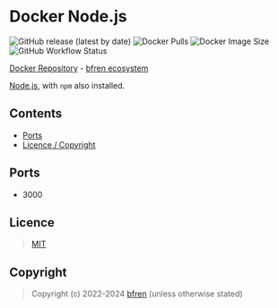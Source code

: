 # Docker Node.js

![GitHub release (latest by date)](https://img.shields.io/github/v/release/bfren/docker-node) ![Docker Pulls](https://img.shields.io/endpoint?url=https%3A%2F%2Fbfren.dev%2Fdocker%2Fpulls%2Fnode) ![Docker Image Size](https://img.shields.io/endpoint?url=https%3A%2F%2Fbfren.dev%2Fdocker%2Fsize%2Fnode) ![GitHub Workflow Status](https://img.shields.io/github/actions/workflow/status/bfren/docker-node/dev.yml?branch=main)

[Docker Repository](https://hub.docker.com/r/bfren/nginx-webdav) - [bfren ecosystem](https://github.com/bfren/docker)

[Node.js](https://nodejs.org), with `npm` also installed.

## Contents

* [Ports](#ports)
* [Licence / Copyright](#licence)

## Ports

* 3000

## Licence

> [MIT](https://mit.bfren.dev/2022)

## Copyright

> Copyright (c) 2022-2024 [bfren](https://bfren.dev) (unless otherwise stated)
